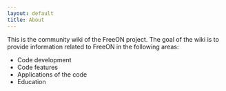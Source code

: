 ```yaml
---
layout: default
title: About
---
```


This is the community wiki of the FreeON project. The goal of the wiki is to provide information related to FreeON in the following areas:

-   Code development
-   Code features
-   Applications of the code
-   Education

